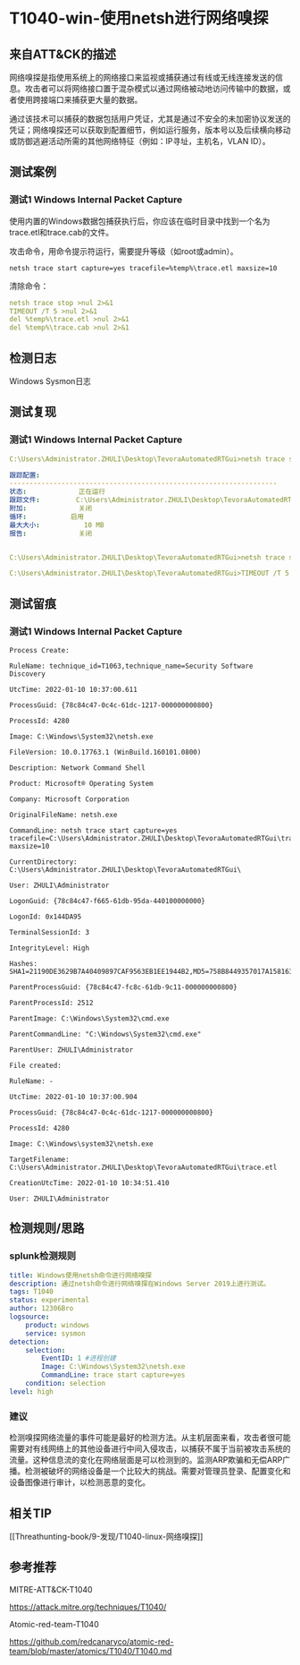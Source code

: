# T1040-win-使用netsh进行网络嗅探

## 来自ATT&CK的描述

网络嗅探是指使用系统上的网络接口来监视或捕获通过有线或无线连接发送的信息。攻击者可以将网络接口置于混杂模式以通过网络被动地访问传输中的数据，或者使用跨接端口来捕获更大量的数据。

通过该技术可以捕获的数据包括用户凭证，尤其是通过不安全的未加密协议发送的凭证；网络嗅探还可以获取到配置细节，例如运行服务，版本号以及后续横向移动或防御逃避活动所需的其他网络特征（例如：IP寻址，主机名，VLAN ID）。

## 测试案例

### 测试1 Windows Internal Packet Capture

使用内置的Windows数据包捕获执行后，你应该在临时目录中找到一个名为trace.etl和trace.cab的文件。

攻击命令，用命令提示符运行，需要提升等级（如root或admin）。

```
netsh trace start capture=yes tracefile=%temp%\trace.etl maxsize=10
```

清除命令：

```yml
netsh trace stop >nul 2>&1
TIMEOUT /T 5 >nul 2>&1
del %temp%\trace.etl >nul 2>&1
del %temp%\trace.cab >nul 2>&1
```

## 检测日志

Windows Sysmon日志

## 测试复现

### 测试1 Windows Internal Packet Capture

```yml
C:\Users\Administrator.ZHULI\Desktop\TevoraAutomatedRTGui>netsh trace start capture=yes tracefile=C:\Users\Administrator.ZHULI\Desktop\TevoraAutomatedRTGui\trace.etl maxsize=10

跟踪配置:
-------------------------------------------------------------------
状态:             正在运行
跟踪文件:         C:\Users\Administrator.ZHULI\Desktop\TevoraAutomatedRTGui\trace.etl
附加:             关闭
循环:           启用
最大大小:           10 MB
报告:             关闭


C:\Users\Administrator.ZHULI\Desktop\TevoraAutomatedRTGui>netsh trace stop >nul 2>&1

C:\Users\Administrator.ZHULI\Desktop\TevoraAutomatedRTGui>TIMEOUT /T 5 >nul 2>&1

```

## 测试留痕

### 测试1 Windows Internal Packet Capture

```Sysmon日志事件ID1
Process Create:

RuleName: technique_id=T1063,technique_name=Security Software Discovery

UtcTime: 2022-01-10 10:37:00.611

ProcessGuid: {78c84c47-0c4c-61dc-1217-000000000800}

ProcessId: 4280

Image: C:\Windows\System32\netsh.exe

FileVersion: 10.0.17763.1 (WinBuild.160101.0800)

Description: Network Command Shell

Product: Microsoft® Operating System

Company: Microsoft Corporation

OriginalFileName: netsh.exe

CommandLine: netsh trace start capture=yes tracefile=C:\Users\Administrator.ZHULI\Desktop\TevoraAutomatedRTGui\trace.etl maxsize=10

CurrentDirectory: C:\Users\Administrator.ZHULI\Desktop\TevoraAutomatedRTGui\

User: ZHULI\Administrator

LogonGuid: {78c84c47-f665-61db-95da-440100000000}

LogonId: 0x144DA95

TerminalSessionId: 3

IntegrityLevel: High

Hashes: SHA1=21190DE3629B7A40409897CAF9563EB1EE1944B2,MD5=758B8449357017A158163ECC0E5E52B2,SHA256=D70D165B6706C61C56F2CA91307F4BBDB9846ACAE1DA3CFD84BF978FFB21AF23,IMPHASH=90B4317BE51850B8EF9F14EB56FB7DDC

ParentProcessGuid: {78c84c47-fc8c-61db-9c11-000000000800}

ParentProcessId: 2512

ParentImage: C:\Windows\System32\cmd.exe

ParentCommandLine: "C:\Windows\System32\cmd.exe" 

ParentUser: ZHULI\Administrator
```

```Sysmon日志事件ID11 #创建文件
File created:

RuleName: -

UtcTime: 2022-01-10 10:37:00.904

ProcessGuid: {78c84c47-0c4c-61dc-1217-000000000800}

ProcessId: 4280

Image: C:\Windows\system32\netsh.exe

TargetFilename: C:\Users\Administrator.ZHULI\Desktop\TevoraAutomatedRTGui\trace.etl

CreationUtcTime: 2022-01-10 10:34:51.410

User: ZHULI\Administrator
```

## 检测规则/思路

### splunk检测规则

```yml
title: Windows使用netsh命令进行网络嗅探
description: 通过netsh命令进行网络嗅探在Windows Server 2019上进行测试。
tags: T1040
status: experimental
author: 12306Bro
logsource:
    product: windows
    service: sysmon
detection:
    selection:
        EventID: 1 #进程创建
        Image: C:\Windows\System32\netsh.exe
        CommandLine: trace start capture=yes
    condition: selection
level: high
```

### 建议

检测嗅探网络流量的事件可能是最好的检测方法。从主机层面来看，攻击者很可能需要对有线网络上的其他设备进行中间入侵攻击，以捕获不属于当前被攻击系统的流量。这种信息流的变化在网络层面是可以检测到的。监测ARP欺骗和无偿ARP广播。检测被破坏的网络设备是一个比较大的挑战。需要对管理员登录、配置变化和设备图像进行审计，以检测恶意的变化。

## 相关TIP

[[Threathunting-book/9-发现/T1040-linux-网络嗅探]]

## 参考推荐

MITRE-ATT&CK-T1040

<https://attack.mitre.org/techniques/T1040/>

Atomic-red-team-T1040

<https://github.com/redcanaryco/atomic-red-team/blob/master/atomics/T1040/T1040.md>
